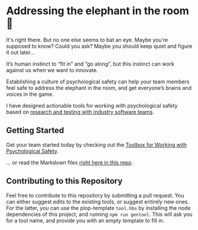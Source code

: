 <meta name="viewport" content="width=device-width, initial-scale=1">

# Addressing the elephant in the room 🐘

It's right there. But no one else seems to bat an eye. Maybe you’re supposed to know? Could you ask? Maybe you should keep quiet and figure it out later...

It’s human instinct to “fit in” and “go along”, but this instinct can work against us when we want to innovate.

Establishing a culture of psychological safety can help your team members feel safe to address the elephant in the room, and get everyone’s brains and voices in the game.

I have designed actionable tools for working with psychological safety based on [research and testing with industry software teams](https://link.springer.com/chapter/10.1007/978-3-031-08169-9_6).

## Getting Started

Get your team started today by checking out the [Toolbox for Working with Psychological Safety](https://addresstheelephant.io/).

... or read the Markdown files [right here in this repo](website/docs/intro.md).

## Contributing to this Repository

Feel free to contribute to this repository by submitting a pull request. You can either suggest edits to the existing tools, or suggest entirely new ones. For the latter, you can use the plop-template `tool.hbs` by installing the node dependencies of this project, and running `npm run gentool`. This will ask you for a tool name, and provide you with an empty template to fill in.
